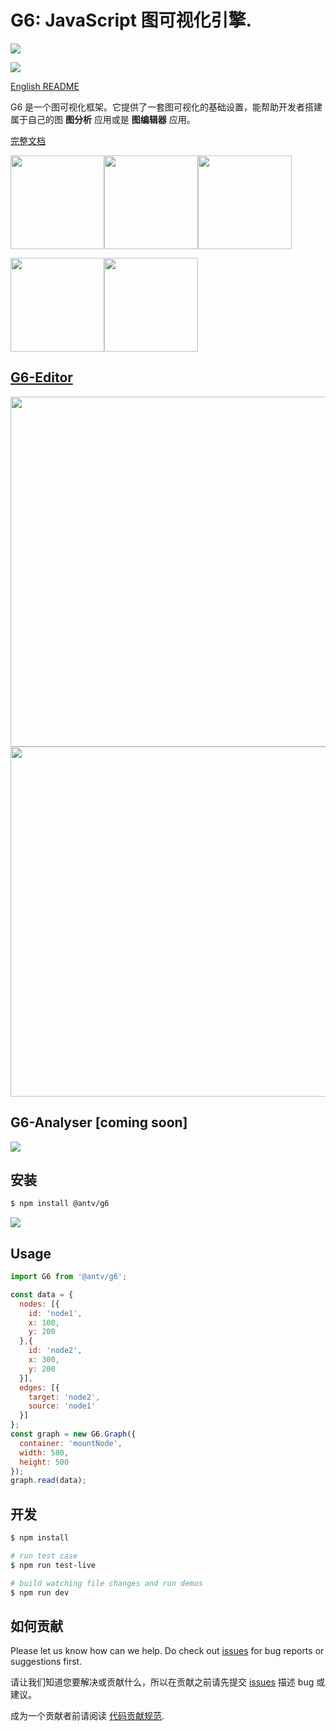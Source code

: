 # G6: JavaScript 图可视化引擎.
![](https://gw.alipayobjects.com/zos/rmsportal/eWLVJWtDPsdREBKYYvfA.png)

![](https://img.shields.io/badge/language-javascript-red.svg)

[English README](README.md)

G6 是一个图可视化框架。它提供了一套图可视化的基础设置，能帮助开发者搭建属于自己的图 **图分析** 应用或是 **图编辑器** 应用。

[完整文档](https://www.yuque.com/antv/g6)

<img src="https://gw.alipayobjects.com/zos/rmsportal/AuBFeGzzRRdHSKTIUYCq.gif" height=150><img src="https://cdn.nlark.com/yuque/0/2018/gif/93506/1535955277773-840190f8-836a-4bd6-875a-b3a18e6cebf1.gif" height=150><img src="https://gw.alipayobjects.com/zos/rmsportal/oJPPdGVFfHpJuEtgPqpw.gif" height=150>

<img src="https://gw.alipayobjects.com/zos/rmsportal/HQxYguinFOMIXrGQOABY.gif" height=150><img src="https://gw.alipayobjects.com/zos/rmsportal/nAugyFgrbrUWPmDIDiQm.gif" height=150>

## [G6-Editor](https://yuque.com/antv/g6-editor)

<img src="https://gw.alipayobjects.com/zos/rmsportal/nzmycBewjfxKDbepTDlT.gif" width=560>
<img src="https://gw.alipayobjects.com/zos/rmsportal/WVqnbgJmamdahbAuDpBL.gif" width=560>

## G6-Analyser [coming soon]

![](https://gw.alipayobjects.com/zos/rmsportal/GxupfuhWyMZWwPWWYgaO.gif)

## 安装

```bash
$ npm install @antv/g6
```

<img src="https://gw.alipayobjects.com/zos/rmsportal/qSUOQUhnRrHCLvEjhZGP.png" />

## Usage
```js
import G6 from '@antv/g6';

const data = {
  nodes: [{
    id: 'node1',
    x: 100,
    y: 200
  },{
    id: 'node2',
    x: 300,
    y: 200
  }],
  edges: [{
    target: 'node2',
    source: 'node1'
  }]
};
const graph = new G6.Graph({
  container: 'mountNode',
  width: 500,
  height: 500
});
graph.read(data);
```

## 开发

```bash
$ npm install

# run test case
$ npm run test-live

# build watching file changes and run demos
$ npm run dev
```

## 如何贡献

Please let us know how can we help. Do check out [issues](https://github.com/antvis/g6/issues) for bug reports or suggestions first.

请让我们知道您要解决或贡献什么，所以在贡献之前请先提交 [issues](https://github.com/antvis/g6/issues) 描述 bug 或建议。

成为一个贡献者前请阅读 [代码贡献规范](https://github.com/antvis/g6/blob/master/CONTRIBUTING.zh-CN.md).

